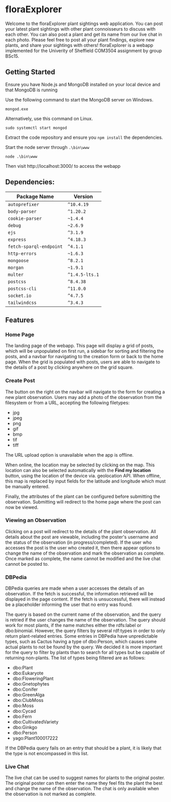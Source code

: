 # floraExplorer
Welcome to the floraExplorer plant sightings web application. You can post your latest plant sightings with other plant connoisseurs to discuss with each other. You can also post a plant and get its name from our live chat in each photo. Please feel free to post all your plant findings, explore new plants, and share your sightings with others!
floraExplorer is a webapp implemented for the Univerity of Sheffield COM3504 assignment by group BSc15.
## Getting Started
Ensure you have Node.js and MongoDB installed on your local device and that MongoDB is running

Use the following command to start the MongoDB server on Windows.
```
mongod.exe
```
Alternatively, use this command on Linux.
```
sudo systemctl start mongod
```

Extract the code repository and ensure you `npm install` the dependencies.

Start the node server through `.\bin\www`

```
node .\bin\www
```

Then visit http://localhost:3000/ to access the webapp

## Dependencies:
| Package Name            | Version        |
|-------------------------|----------------|
| `autoprefixer`          | `^10.4.19`     |
| `body-parser`           | `^1.20.2`      |
| `cookie-parser`         | `~1.4.4`       |
| `debug`                 | `~2.6.9`       |
| `ejs`                   | `^3.1.9`       |
| `express`               | `^4.18.3`      |
| `fetch-sparql-endpoint` | `^4.1.1`       |
| `http-errors`           | `~1.6.3`       |
| `mongoose`              | `^8.2.1`       |
| `morgan`                | `~1.9.1`       |
| `multer`                | `^1.4.5-lts.1` |
| `postcss`               | `^8.4.38`      |
| `postcss-cli`           | `^11.0.0`      |
| `socket.io`             | `^4.7.5`       |
| `tailwindcss`           | `^3.4.3`       |

## Features

### Home Page
The landing page of the webapp. This page will display a grid of posts, which will be unpopulated on first run, a
sidebar for sorting and filtering the posts, and a navbar for navigating to the creation form or back to the home page.
When the grid is populated with posts, users are able to navigate to the details of a post by clicking anywhere on the
grid square.

### Create Post
The button on the right on the navbar will navigate to the form for creating a new plant observation. Users may add a
photo of the observation from the filesystem or from a URL, accepting the following filetypes:

- jpg
- jpeg
- png
- gif
- bmp
- tif
- tiff

The URL upload option is unavailable when the app is offline.

When online, the location may be selected by clicking on the map. This location can also be selected automatically with
the **Find my location** button, using the location of the device via. geolocation API. When offline, this map is
replaced by input fields for the latitude and longitude which must be manually entered.

Finally, the attributes of the plant can be configured before submitting the observation. Submitting will redirect to
the home page where the post can now be viewed.

### Viewing an Observation
Clicking on a post will redirect to the details of the plant observation. All details about the post are viewable,
including the poster's username and the status of the observation (in progress/completed). If the user who accesses the
post is the user who created it, then there appear options to change the name of the observation and mark the
observation as complete. Once marked as complete, the name cannot be modified and the live chat cannot be posted to.

### DBPedia

DBPedia queries are made when a user accesses the details of an observation. If the fetch is successful, the information
retrieved will be displayed in the page content. If the fetch is unsuccessful, there will instead be a placeholder
informing the user that no entry was found.

The query is based on the current name of the observation, and the query is retried if the user changes the name of the
observation. The query should work for most plants, if the name matches either the rdfs:label or dbo:binomial. However,
the query filters by several rdf:types in order to only return plant-related entries. Some entries in DBPedia have
unpredictable types, such as Cactus having a type of dbo:Person, which causes some actual plants to not be found by the
query. We decided it is more important for the query to filter by plants than to search for all types but be capable of
returning non-plants. The list of types being filtered are as follows:

- dbo:Plant
- dbo:Eukaryote
- dbo:FloweringPlant
- dbo:Gnetophytes
- dbo:Conifer
- dbo:GreenAlga
- dbo:ClubMoss
- dbo:Moss
- dbo:Cycad
- dbo:Fern
- dbo:CultivatedVariety
- dbo:Ginkgo
- dbo:Person
- yago:Plant100017222

If the DBPedia query fails on an entry that should be a plant, it is likely that the type is not encompassed in this
list.

### Live Chat
The live chat can be used to suggest names for plants to the original poster. The original poster can then enter the name they feel fits the plant the best and change the name of the observation. The chat is only available when the observation is not marked as complete.
